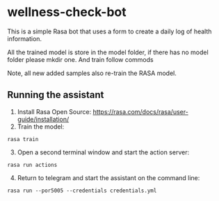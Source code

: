 # wellness-check-bot
This is a simple Rasa bot that uses a form to create a daily log of health information.

All the trained model is store in the model folder, if there has no model folder please mkdir one. 
And train follow commods

Note, all new added samples also re-train the RASA model. 

## Running the assistant
1. Install Rasa Open Source: https://rasa.com/docs/rasa/user-guide/installation/
2. Train the model:

``rasa train``

3. Open a second terminal window and start the action server:

``rasa run actions``

4. Return to telegram and start the assistant on the command line:

``rasa run --por5005 --credentials credentials.yml``
